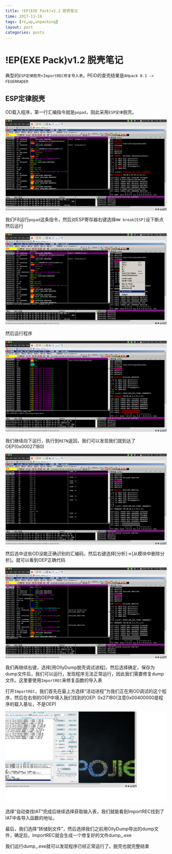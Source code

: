 ```yaml
---
title: !EP(EXE Pack)v1.2 脱壳笔记
time: 2017-11-16
tags: [re,wp,unpacking]
layout: post
categories: posts
---
```


# !EP(EXE Pack)v1.2 脱壳笔记

典型的`ESP定律脱壳+ImportREC修复导入表`，PEiD的查壳结果是`AHpack 0.1 -> FEUERRADER`

## ESP定律脱壳

OD载入程序，第一行汇编指令就是`popad`，因此采用`ESP定律`脱壳。

![popad.png](/files/unpacking/!EP_EXE_Pack/v1.2/popad.png)

我们F8运行`popad`这条指令，然后对ESP寄存器右键选择`HW break[ESP]`设下断点然后运行

![esp.png](/files/unpacking/!EP_EXE_Pack/v1.2/esp.png)

然后运行程序

![run.png](/files/unpacking/!EP_EXE_Pack/v1.2/run.png)

我们继续向下运行，执行到`RETN`返回，我们可以发现我们就到达了OEP(0x000271B0)

![oep.png](/files/unpacking/!EP_EXE_Pack/v1.2/oep.png)

然后选中这些OD没能正确识别的汇编码，然后右键选择[分析]->[从模块中删除分析]。就可以看到OEP正确代码

![real_oep.png](/files/unpacking/!EP_EXE_Pack/v1.2/real_oep.png)

我们再继续右键，选择[用OllyDump脱壳调试进程]，然后选择确定，保存为dump文件后，我们可以运行，发现程序无法正常运行，因此我们需要修复dump文件。这里要使用`ImportREC`来修复函数的导入表

打开`ImportREC`，我们首先在最上方选择“活动进程”为我们正在用OD调试的这个程序，然后在右侧的OEP中填入我们找到的OEP: 0x271B0(注意0x00400000是程序的载入基址，不是OEP)

![importrec.png](/files/unpacking/!EP_EXE_Pack/v1.2/importrec.png)

选择“自动查找IAT”完成后继续选择获取输入表，我们就能看到ImportREC找到了IAT中各导入函数的地址。

最后，我们选择“转储到文件”，然后选择我们之前用OllyDump导出的dump文件，确定后，ImportREC就会生成一个修复好的文件dump_.exe

我们运行dump_.exe就可以发现程序已经正常运行了。脱壳也就完整结束